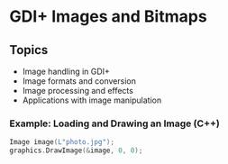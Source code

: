 # GDI+ Images and Bitmaps

## Topics
- Image handling in GDI+
- Image formats and conversion
- Image processing and effects
- Applications with image manipulation

### Example: Loading and Drawing an Image (C++)
```cpp
Image image(L"photo.jpg");
graphics.DrawImage(&image, 0, 0);
```
